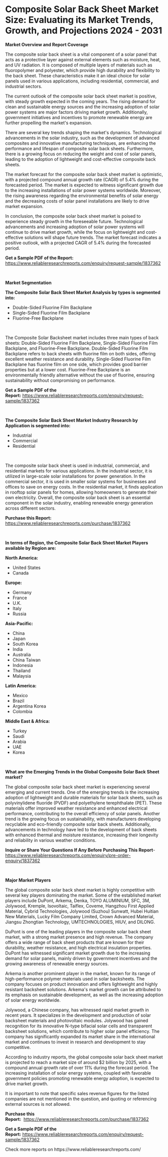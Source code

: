 <p><h1>Composite Solar Back Sheet Market Size: Evaluating its Market Trends, Growth, and Projections 2024 - 2031</h1></p><p><strong>Market Overview and Report Coverage</strong></p>
<p><p>The composite solar back sheet is a vital component of a solar panel that acts as a protective layer against external elements such as moisture, heat, and UV radiation. It is composed of multiple layers of materials such as fluoropolymer and polyester, which provide high durability and flexibility to the back sheet. These characteristics make it an ideal choice for solar panels used in various applications, including residential, commercial, and industrial sectors.</p><p>The current outlook of the composite solar back sheet market is positive, with steady growth expected in the coming years. The rising demand for clean and sustainable energy sources and the increasing adoption of solar power systems are major factors driving market growth. Additionally, government initiatives and incentives to promote renewable energy are further propelling the market's expansion.</p><p>There are several key trends shaping the market's dynamics. Technological advancements in the solar industry, such as the development of advanced composites and innovative manufacturing techniques, are enhancing the performance and lifespan of composite solar back sheets. Furthermore, there is a growing focus on reducing the weight and cost of solar panels, leading to the adoption of lightweight and cost-effective composite back sheets.</p><p>The market forecast for the composite solar back sheet market is optimistic, with a projected compound annual growth rate (CAGR) of 5.4% during the forecasted period. The market is expected to witness significant growth due to the increasing installations of solar power systems worldwide. Moreover, the rising awareness regarding the environmental benefits of solar energy and the decreasing costs of solar panel installations are likely to drive market expansion.</p><p>In conclusion, the composite solar back sheet market is poised to experience steady growth in the foreseeable future. Technological advancements and increasing adoption of solar power systems will continue to drive market growth, while the focus on lightweight and cost-effective solutions will shape future trends. The market forecast indicates a positive outlook, with a projected CAGR of 5.4% during the forecasted period.</p></p>
<p><strong>Get a Sample PDF of the Report:</strong> <a href="https://www.reliableresearchreports.com/enquiry/request-sample/1837362">https://www.reliableresearchreports.com/enquiry/request-sample/1837362</a></p>
<p>&nbsp;</p>
<p><strong>Market Segmentation</strong></p>
<p><strong>The Composite Solar Back Sheet Market Analysis by types is segmented into:</strong></p>
<p><ul><li>Double-Sided Fluorine Film Backplane</li><li>Single-Sided Fluorine Film Backplane</li><li>Fluorine-Free Backplane</li></ul></p>
<p>&nbsp;</p>
<p><p>The Composite Solar Backsheet market includes three main types of back sheets: Double-Sided Fluorine Film Backplane, Single-Sided Fluorine Film Backplane, and Fluorine-Free Backplane. Double-Sided Fluorine Film Backplane refers to back sheets with fluorine film on both sides, offering excellent weather resistance and durability. Single-Sided Fluorine Film Backplane has fluorine film on one side, which provides good barrier properties but at a lower cost. Fluorine-Free Backplane is an environmentally friendly alternative without the use of fluorine, ensuring sustainability without compromising on performance.</p></p>
<p><strong>Get a Sample PDF of the Report:</strong>&nbsp;<a href="https://www.reliableresearchreports.com/enquiry/request-sample/1837362">https://www.reliableresearchreports.com/enquiry/request-sample/1837362</a></p>
<p>&nbsp;</p>
<p><strong>The Composite Solar Back Sheet Market Industry Research by Application is segmented into:</strong></p>
<p><ul><li>Industrial</li><li>Commercial</li><li>Residential</li></ul></p>
<p>&nbsp;</p>
<p><p>The composite solar back sheet is used in industrial, commercial, and residential markets for various applications. In the industrial sector, it is utilized in large-scale solar installations for power generation. In the commercial sector, it is used in smaller solar systems for businesses and offices to save on energy costs. In the residential market, it finds application in rooftop solar panels for homes, allowing homeowners to generate their own electricity. Overall, the composite solar back sheet is an essential component in the solar industry, enabling renewable energy generation across different sectors.</p></p>
<p><strong>Purchase this Report:</strong>&nbsp; <a href="https://www.reliableresearchreports.com/purchase/1837362">https://www.reliableresearchreports.com/purchase/1837362</a></p>
<p>&nbsp;</p>
<p><strong>In terms of Region, the Composite Solar Back Sheet Market Players available by Region are:</strong></p>
<p>
    <p> <strong> North America: </strong>
        <ul>
            <li>United States</li>
            <li>Canada</li>
        </ul>
        </p> 
    <p> <strong> Europe: </strong>
        <ul>
            <li>Germany</li>
            <li>France</li>
            <li>U.K.</li>
            <li>Italy</li>
            <li>Russia</li>
        </ul>
        </p> 
    <p> <strong> Asia-Pacific: </strong>
        <ul>
            <li>China</li>
            <li>Japan</li>
            <li>South Korea</li>
            <li>India</li>
            <li>Australia</li>
            <li>China Taiwan</li>
            <li>Indonesia</li>
            <li>Thailand</li>
            <li>Malaysia</li>
        </ul>
        </p> 
    <p> <strong> Latin America: </strong>
        <ul>
            <li>Mexico</li>
            <li>Brazil</li>
            <li>Argentina Korea</li>
            <li>Colombia</li>
        </ul>
        </p> 
    <p> <strong> Middle East & Africa: </strong>
        <ul>
            <li>Turkey</li>
            <li>Saudi</li>
            <li>Arabia</li>
            <li>UAE</li>
            <li>Korea</li>
        </ul>
    </p>
    </p>
<p>&nbsp;</p>
<p><strong>What are the Emerging Trends in the Global Composite Solar Back Sheet market?</strong></p>
<p><p>The global composite solar back sheet market is experiencing several emerging and current trends. One of the emerging trends is the increasing adoption of lightweight and durable materials for solar back sheets, such as polyvinylidene fluoride (PVDF) and polyethylene terephthalate (PET). These materials offer improved weather resistance and enhanced electrical performance, contributing to the overall efficiency of solar panels. Another trend is the growing focus on sustainability, with manufacturers developing recyclable and eco-friendly composite solar back sheets. Additionally, advancements in technology have led to the development of back sheets with enhanced thermal and moisture resistance, increasing their longevity and reliability in various weather conditions.</p></p>
<p><strong>Inquire or Share Your Questions If Any Before Purchasing This Report</strong>- <a href="https://www.reliableresearchreports.com/enquiry/pre-order-enquiry/1837362">https://www.reliableresearchreports.com/enquiry/pre-order-enquiry/1837362</a></p>
<p>&nbsp;</p>
<p><strong>Major Market Players</strong></p>
<p><p>The global composite solar back sheet market is highly competitive with several key players dominating the market. Some of the established market players include DuPont, Arkema, Denka, TOYO ALUMINIUM, SFC, 3M, Jolywood, Kremple, Isovoltaic, Taiflex, Coveme, Hangzhou First Applied Material, Cybrid Technologies, Jolywood (Suzhou) Sunwatt, Hubei Huitian New Materials, Lucky Film Company Limited, Crown Advanced Material, Jiangsu Zhongtian Technology, UMTECHNOLOGIES, HIUV, and DILONG.</p><p>DuPont is one of the leading players in the composite solar back sheet market, with a strong market presence and high revenue. The company offers a wide range of back sheet products that are known for their durability, weather resistance, and high electrical insulation properties. DuPont has witnessed significant market growth due to the increasing demand for solar panels, mainly driven by government incentives and the growing awareness of renewable energy sources.</p><p>Arkema is another prominent player in the market, known for its range of high-performance polymer materials used in solar backsheets. The company focuses on product innovation and offers lightweight and highly resistant backsheet solutions. Arkema's market growth can be attributed to its emphasis on sustainable development, as well as the increasing adoption of solar energy worldwide.</p><p>Jolywood, a Chinese company, has witnessed rapid market growth in recent years. It specializes in the development and production of solar backsheet materials and photovoltaic modules. Jolywood has gained recognition for its innovative N-type bifacial solar cells and transparent backsheet solutions, which contribute to higher solar panel efficiency. The company has significantly expanded its market share in the international market and continues to invest in research and development to stay competitive.</p><p>According to industry reports, the global composite solar back sheet market is projected to reach a market size of around $2 billion by 2025, with a compound annual growth rate of over 11% during the forecast period. The increasing installation of solar energy systems, coupled with favorable government policies promoting renewable energy adoption, is expected to drive market growth.</p><p>It is important to note that specific sales revenue figures for the listed companies are not mentioned in the question, and quoting or referencing external sources is not allowed.</p></p>
<p><strong>Purchase this Report:</strong>&nbsp;&nbsp;<a href="https://www.reliableresearchreports.com/purchase/1837362">https://www.reliableresearchreports.com/purchase/1837362</a></p>
<p></p>
<p><strong>Get a Sample PDF of the Report:</strong>&nbsp;<a href="https://www.reliableresearchreports.com/enquiry/request-sample/1837362">https://www.reliableresearchreports.com/enquiry/request-sample/1837362</a></p>
<p>Check more reports on https://www.reliableresearchreports.com/</p>